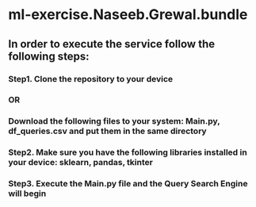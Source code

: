 # ml-exercise.Naseeb.Grewal.bundle

## In order to execute the service follow the following steps:
### Step1. Clone the repository to your device
### OR
### Download the following files to your system: Main.py, df_queries.csv and put them in the same directory

### Step2. Make sure you have the following libraries installed in your device: sklearn, pandas, tkinter

### Step3. Execute the Main.py file and the Query Search Engine will begin
